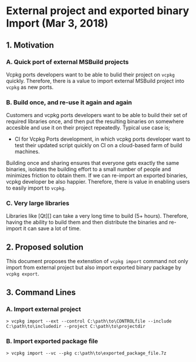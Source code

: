 # External project and exported binary Import (Mar 3, 2018)

## 1. Motivation

### A. Quick port of external MSBuild projects

Vcpkg ports developers want to be able to bulid their project on `vcpkg` quickly. Therefore, there is a
value to import external MSBuild project into `vcpkg` as new ports.

### B. Build once, and re-use it again and again

Customers and vcpkg ports developers want to be able to build their set of required libraries once,
and then put the resulting binaries on somewhere accesible and use it on their project repeatedly.
Typical use case is;

- CI for Vcpkg Ports development, in which vcpkg ports developer want to test their updated script quickly
  on CI on a cloud-based farm of build machines.

Building once and sharing ensures that everyone gets exactly the same binaries, isolates the building effort to a small number of people and minimizes friction to obtain them.
If we can re-import an exported binaries, vcpkg developer be also happier. 
Therefore, there is value in enabling users to easily import to `vcpkg`.

### C. Very large libraries

Libraries like [Qt][] can take a very long time to build (5+ hours). Therefore, having the ability to build them and then distribute the binaries and re-import it can save a lot of time.

## 2. Proposed solution

This document proposes the extenstion of `vcpkg import` command not only import from external project but also
import exported binary package by `vcpkg export`. 

## 3. Command Lines

### A. Import external project

```
> vcpkg import --ext --control C:\path\to\CONTROLfile --include C:\path\to\includedir --project C:\path\to\projectdir
```

### B. Import exported package file

```
> vcpkg import --vc --pkg c:\path\to\exported_package_file.7z
```
